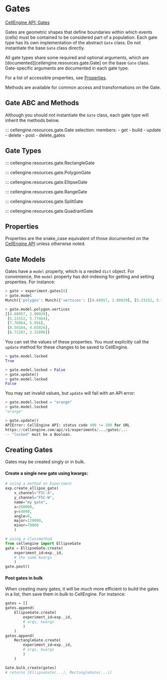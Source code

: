 # Gates

[CellEngine API: Gates](https://docs.cellengine.com/api/#gates)

Gates are geometric shapes that define boundaries within which events (cells)
must be contained to be considered part of a population. Each gate type has its
own implementation of the abstract ``Gate`` class. Do not instantiate the base
``Gate`` class directly.

All gate types share some required and optional arguments,
which are [documented][cellengine.resources.gate.Gate] on the base ``Gate``
class. Gate-specific arguments are documented in each gate type.

For a list of accessible properties, see [Properties](#properties).

Methods are available for common access and transformations on the Gate.

## Gate ABC and Methods

Although you should not instantiate the `Gate` class, each gate type will
inherit the methods below.

::: cellengine.resources.gate.Gate
    selection:
      members:
        - get
        - build
        - update
        - delete
        - post
        - delete_gates

## Gate Types

::: cellengine.resources.gate.RectangleGate

::: cellengine.resources.gate.PolygonGate

::: cellengine.resources.gate.EllipseGate

::: cellengine.resources.gate.RangeGate

::: cellengine.resources.gate.SplitGate

::: cellengine.resources.gate.QuadrantGate

## Properties
Properties are the snake_case equivalent of those documented on the
[CellEngine API](https://docs.cellengine.com/api/#gates) unless otherwise noted.

## Gate Models

Gates have a `model` property, which is a nested `dict` object. For
convenience, the `model` property has dot-indexing for getting and setting
properties. For instance:

```python
> gate = experiment.gates[0]
> gate.model
Munch({'polygon': Munch({'vertices': [[4.68957, 2.90929], [5.23152, 5.77464], [7.76064, 5.956], [8.59164, 4.65026], [6.71287, 2.32896]]}), 'locked': 'orange', 'label': [7.62844, 6.19701]})

> gate.model.polygon.vertices
[[4.68957, 2.90929],
 [5.23152, 5.77464],
 [7.76064, 5.956],
 [8.59164, 4.65026],
 [6.71287, 2.32896]]
```

You can set the values of these properties. You must explicitly call the
`update` method for these changes to be saved to CellEngine.
```python
> gate.model.locked
True

> gate.model.locked = False
> gate.update()
> gate.model.locked
False
```

You may set invalid values, but `update` will fail with an API error:
```python
> gate.model.locked = "orange"
> gate.model.locked
"orange"

> gate.update()
APIError: CellEngine API: status code 400 != 200 for URL
https://cellengine.com/api/v1/experiments/.../gates/...
-- "locked" must be a Boolean.
```

## Creating Gates
Gates may be created singly or in bulk.

#### Create a single new gate using kwargs:
```python
# using a method on Experiment
exp.create_ellipse_gate(
    x_channel="FSC-A",
    y_channel="FSC-W",
    name="my gate",
    x=260000,
    y=64000,
    angle=0,
    major=120000,
    minor=70000
    )

# using a classmethod
from cellengine import EllipseGate
gate = EllipseGate.create(
    experiment_id=exp._id,
    # the same kwargs
    )
gate.post()
```

#### Post gates in bulk

When creating many gates, it will be _much_ more efficient to build the gates
in a list, then save them in bulk to CellEngine. For instance:
```python
gates = []
gates.append(
    EllipseGate.create(
        experiment_id=exp._id,
        # args, kwargs
        )
    )
gates.append(
    RectangleGate.create(
        experiment_id=exp._id,
        # args, kwargs
        )
    )

Gate.bulk_create(gates)
# returns [EllipseGate(...), RectangleGate(...)]
```
